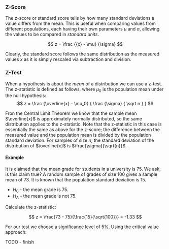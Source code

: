 
### Z-Score
The z-score or standard score tells by how many standard deviations a value differs from the mean. This is useful when comparing values from different populations, each having their own parameters $\mu$ and $\sigma$, allowing the values to be compared in _standard units_.

$$
    z = \frac {{x} - \mu} {\sigma}
$$

Clearly, the standard score follows the same distribution as the measured values $x$ as it is simply rescaled via subtraction and division.

### Z-Test
When a hypothesis is about the _mean_ of a distribution we can use a z-test. The z-statistic is defined as follows, where $\mu_0$ is the population mean under the null hypothesis:
$$
    z = \frac {\overline{x} - \mu_0} { \frac {\sigma} { \sqrt n } }
$$

Fron the Central Limit Theorem we know that the sample mean $\overline{x}$ is approximately normally distributed, so the same distribution applies to the z-statistic. Note that the z-statistic in this case is essentially the same as above for the z-score; the difference between the measured value and the population mean is divided by the population standard deviation. For samples of size $n$, the standard deviation of the distribution of $\overline{x}$ is $\frac{\sigma}{\sqrt{n}}$.

#### Example
It is claimed that the mean grade for students in a university is 75. We ask, is this claim true? A random sample of grades of size 100 gives a sample mean of 73. It is known that the population standard deviation is 15.

* $H_0$ - the mean grade is 75.
* $H_A$ - the mean grade is not 75.

Calculate the z-statistic:

$$
z = \frac{73 - 75}{\frac{15}{\sqrt{100}}} = -1.33
$$

For our test we choose a significance level of 5%. Using the critical value approach:

TODO - finish
